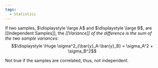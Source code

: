 ```yaml
---
tags:
  - Statistics
---
```

If two samples, $\displaystyle \large A$ and $\displaystyle \large B$, are [[Independent Samples]], the *[[Variance]] of the difference is the sum of the two sample variances*:
$$\displaystyle \Huge \sigma^2_{\bar{y}_A-\bar{y}_B} = \sigma_A^2 + \sigma_B^2$$

Not true if the samples are correlated, thus, not independent.